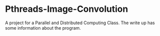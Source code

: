 # Pthreads-Image-Convolution

A project for a Parallel and Distributed Computing Class. The write up has some information about the program.
